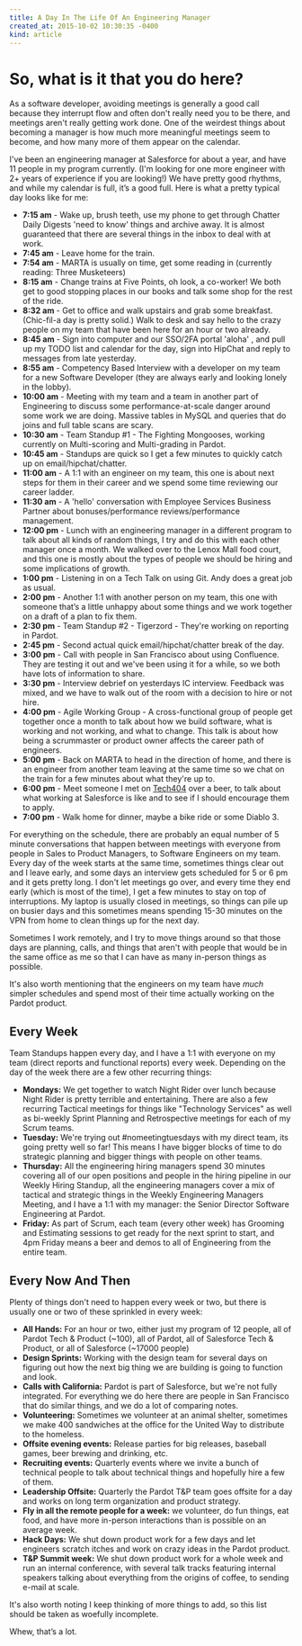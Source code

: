 ```yaml
---
title: A Day In The Life Of An Engineering Manager
created_at: 2015-10-02 10:30:35 -0400
kind: article
---
```


# So, what is it that you do here?

As a software developer, avoiding meetings is generally a good call because they interrupt flow and often don't really need you to be there, and meetings aren't really getting work done. One of the weirdest things about becoming a manager is how much more meaningful meetings seem to become, and how many more of them appear on the calendar.

I've been an engineering manager at Salesforce for about a year, and have 11 people in my program currently.  (I'm looking for one more engineer with 2+ years of experience if you are looking!) We have pretty good rhythms, and while my calendar is full, it’s a good full. Here is what a pretty typical day looks like for me:

- **7:15 am** - Wake up, brush teeth, use my phone to get through Chatter Daily Digests 'need to know' things and archive away. It is almost guaranteed that there are several things in the inbox to deal with at work.
- **7:45 am** - Leave home for the train.
- **7:54 am** - MARTA is usually on time, get some reading in (currently reading: Three Musketeers)
- **8:15 am** - Change trains at Five Points, oh look, a co-worker! We both get to good stopping places in our books and talk some shop for the rest of the ride.
- **8:32 am**  - Get to office and walk upstairs and grab some breakfast. (Chic-fil-a day is pretty solid.) Walk to desk and say hello to the crazy people on my team that have been here for an hour or two already.
- **8:45 am** - Sign into computer and our SSO/2FA portal 'aloha' , and pull up my TODO list and calendar for the day, sign into HipChat and reply to messages from late yesterday.
- **8:55 am** - Competency Based Interview with a developer on my team for a new Software Developer (they are always early and looking lonely in the lobby).
- **10:00 am** - Meeting with my team and a team in another part of Engineering to discuss some performance-at-scale danger around some work we are doing. Massive tables in MySQL and queries that do joins and full table scans are scary.
- **10:30 am** - Team Standup \#1 - The Fighting Mongooses, working currently on Multi-scoring and Multi-grading in Pardot.
- **10:45 am** - Standups are quick so I get a few minutes to quickly catch up on email/hipchat/chatter.
- **11:00 am** -  A 1:1 with an engineer on my team, this one is about next steps for them in their career and we spend some time reviewing our career ladder.
- **11:30 am** -  A 'hello' conversation with Employee Services Business Partner about bonuses/performance reviews/performance management.
- **12:00 pm** -  Lunch with an engineering manager in a different program to talk about all kinds of random things, I try and do this with each other manager once a month. We walked over to the Lenox Mall food court, and this one is mostly about the types of people we should be hiring and some implications of growth.
- **1:00 pm** - Listening in on a Tech Talk on using Git. Andy does a great job as usual.
- **2:00 pm** - Another 1:1 with another person on my team, this one with someone that’s a little unhappy about some things and we work together on a draft of a plan to fix them.
- **2:30 pm** - Team Standup \#2 - Tigerzord - They're working on reporting in Pardot.
- **2:45 pm** - Second actual quick email/hipchat/chatter break of the day.
- **3:00 pm** - Call with people in San Francisco about using Confluence. They are testing it out and we've been using it for a while, so we both have lots of information to share.
- **3:30 pm** - Interview debrief on yesterdays IC interview. Feedback was mixed, and we have to walk out of the room with a decision to hire or not hire.
- **4:00 pm** - Agile Working Group - A cross-functional group of people get together once a month to talk about how we build software, what is working and not working, and what to change. This talk is about how being a scrummaster or product owner affects the career path of engineers.
- **5:00 pm** - Back on MARTA to head in the direction of home, and there is an engineer from another team leaving at the same time so we chat on the train for a few minutes about what they're up to.
- **6:00 pm** - Meet someone I met on [Tech404](http://tech404.io/) over a beer, to talk about what working at Salesforce is like and to see if I should encourage them to apply.
- **7:00 pm** - Walk home for dinner, maybe a bike ride or some Diablo 3.

For everything on the schedule, there are probably an equal number of 5 minute conversations that happen between meetings with everyone from people in Sales to Product Managers, to Software Engineers on my team. Every day of the week starts at the same time, sometimes things clear out and I leave early, and some days an interview gets scheduled for 5 or 6 pm and it gets pretty long.  I don't let meetings go over, and every time they end early (which is most of the time), I get a few minutes to stay on top of interruptions.  My laptop is usually closed in meetings, so things can pile up on busier days and this sometimes means spending 15-30 minutes on the VPN from home to clean things up for the next day.

Sometimes I work remotely, and I try to move things around so that those days are planning, calls, and things that aren't with people that would be in the same office as me so that I can have as many in-person things as possible.

It's also worth mentioning that the engineers on my team have _much_ simpler schedules and spend most of their time actually working on the Pardot product.

## Every Week

Team Standups happen every day, and I have a 1:1 with everyone on my team (direct reports and functional reports) every week. Depending on the day of the week there are a few other recurring things:

* **Mondays:** We get together to watch Night Rider over lunch because Night Rider is pretty terrible and entertaining. There are also a few recurring Tactical meetings for things like "Technology Services" as well as bi-weekly Sprint Planning and Retrospective meetings for each of my Scrum teams.
* **Tuesday:** We're trying out #nomeetingtuesdays with my direct team, its going pretty well so far! This means I have bigger blocks of time to do strategic planning and bigger things with people on other teams.
* **Thursday:**  All the engineering hiring managers spend 30 minutes covering all of our open positions and people in the hiring pipeline in our Weekly Hiring Standup, all the engineering managers cover a mix of tactical and strategic things in the Weekly Engineering Managers Meeting,  and I have a 1:1 with my manager: the Senior Director Software Engineering at Pardot.
* **Friday:** As part of Scrum, each team (every other week) has Grooming and Estimating sessions to get ready for the next sprint to start, and 4pm Friday means a beer and demos to all of Engineering from the entire team.

## Every Now And Then

Plenty of things don't need to happen every week or two, but there is usually one or two of these sprinkled in every week:

* **All Hands:** For an hour or two, either just my program of 12 people, all of Pardot Tech & Product (~100), all of Pardot, all of Salesforce Tech & Product, or all of Salesforce (~17000 people)
* **Design Sprints:** Working with the design team for several days on figuring out how the next big thing we are building is going to function and look.
* **Calls with California:** Pardot is part of Salesforce, but we're not fully integrated. For everything we do here there are people in San Francisco that do similar things, and we do a lot of comparing notes.
* **Volunteering:** Sometimes we volunteer at an animal shelter, sometimes we make 400 sandwiches at the office for the United Way to distribute to the homeless.
* **Offsite evening events:** Release parties for big releases, baseball games, beer brewing and drinking, etc.
* **Recruiting events:** Quarterly events where we invite a bunch of technical people to talk about technical things and hopefully hire a few of them.
* **Leadership Offsite:** Quarterly the Pardot T&P team goes offsite for a day and works on long term organization and product strategy.
* **Fly in all the remote people for a week:** we volunteer, do fun things, eat food, and have more in-person interactions than is possible on an average week.
* **Hack Days:** We shut down product work for a few days and let engineers scratch itches and work on crazy ideas in the Pardot product.
* **T&P Summit week:** We shut down product work for a whole week and run an internal conference, with several talk tracks featuring internal speakers talking about everything from the origins of coffee, to sending e-mail at scale.

It's also worth noting I keep thinking of more things to add, so this list should be taken as woefully incomplete.

Whew, that’s a lot.
